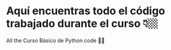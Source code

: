 # Aquí encuentras todo el código trabajado durante el curso 👇🏼
All the Curso Básico de Python code 🚀🐍
